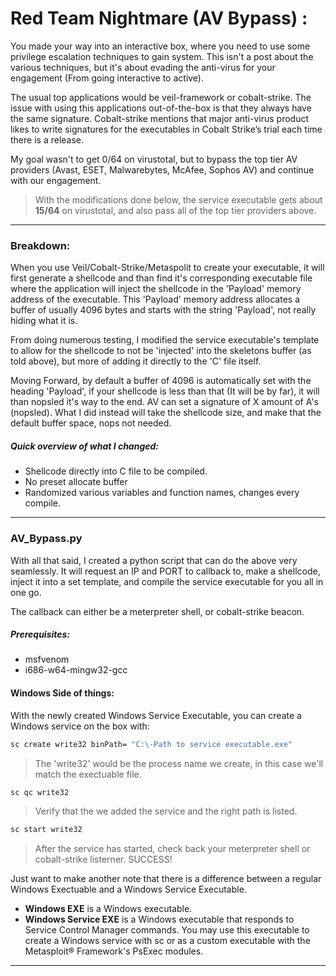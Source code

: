 # Red Team Nightmare (AV Bypass)  :
You made your way into an interactive box, where you need to use some privilege escalation techniques to gain system. This isn't a post about the various techniques, but it's about evading the anti-virus for your engagement (From going interactive to active).

The usual top applications would be veil-framework or cobalt-strike. The issue with using this applications out-of-the-box is that they always have the same signature. Cobalt-strike mentions that major anti-virus product likes to write signatures for the executables in Cobalt Strike’s trial each time there is a release.

My goal wasn't to get 0/64 on virustotal, but to bypass the top tier AV providers (Avast, ESET, Malwarebytes, McAfee, Sophos AV) and continue with our engagement. 

>With the modifications done below, the service executable gets about **15/64** on virustotal, and also pass all of the top tier providers above.
---
### Breakdown:

When you use Veil/Cobalt-Strike/Metaspolit to create your executable, it will first generate a shellcode and than find it's corresponding executable file where the application will inject the shellcode in the 'Payload' memory address of the executable. This 'Payload' memory address allocates a buffer of usually 4096 bytes and starts with the string 'Payload', not really hiding what it is.

From doing numerous testing, I modified the service executable's template to allow for the shellcode to not be 'injected' into the skeletons buffer (as told above), but more of adding it directly to the 'C' file itself. 

Moving Forward, by default a buffer of 4096 is automatically set with the heading 'Payload', if your shellcode is less than that (It will be by far), it will than nopsled it's way to the end. AV can set a signature of X amount of A's (nopsled). What I did instead will take the shellcode size, and make that the default buffer space, nops not needed.

##### Quick overview of what I changed:

- Shellcode directly into C file to be compiled.
- No preset  allocate buffer
- Randomized various variables and function names, changes every compile.
---
### AV_Bypass.py

With all that said, I created a python script that can do the above very seamlessly. It will request an IP and PORT to callback to, make a shellcode, inject it into a set template, and compile the service executable for you all in one go. 

The callback can either be a meterpreter shell, or cobalt-strike beacon.

##### Prerequisites:
- msfvenom
- i686-w64-mingw32-gcc

#### Windows Side of things:

With the newly created Windows Service Executable, you can create a Windows service on the box with:
```bash
sc create write32 binPath= "C:\-Path to service executable.exe"
```
>The 'write32' would be the process name we create, in this case we'll match the exectuable file.
```bash
sc qc write32
```
>Verify that the we added the service and the right path is listed.
```bash
sc start write32
```
>After the service has started, check back your meterpreter shell or cobalt-strike listerner. SUCCESS!

Just want to make another note that there is a difference between a regular Windows Exectuable and a Windows Service Executable.

- **Windows EXE** is a Windows executable.
- **Windows Service EXE** is a Windows executable that responds to Service Control Manager commands. You may use this executable to create a Windows service with sc or as a custom executable with the Metasploit® Framework's PsExec modules.

---
